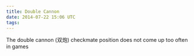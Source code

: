 ```yaml
---
title: Double Cannon
date: 2014-07-22 15:06 UTC
tags:
---
```


The double cannon (双炮) checkmate position does not come up too often in
games
